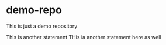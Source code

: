 # demo-repo
This is just a demo repository

This is another statement
THis ia another statement here as well